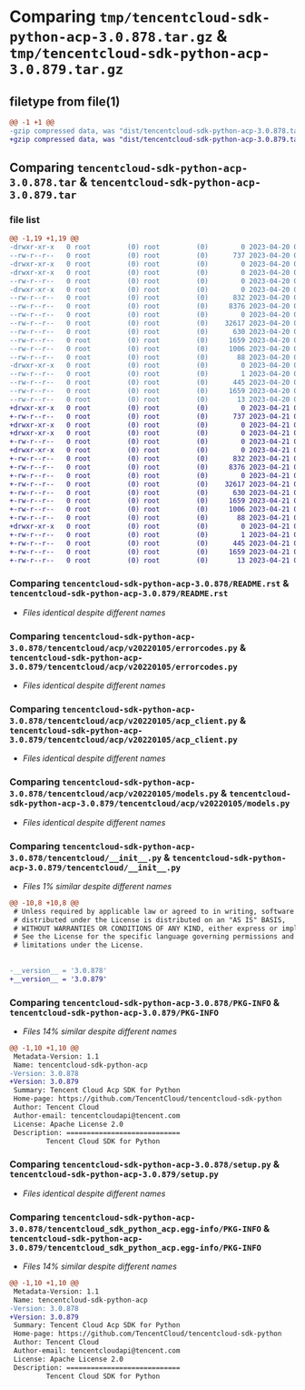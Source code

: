 # Comparing `tmp/tencentcloud-sdk-python-acp-3.0.878.tar.gz` & `tmp/tencentcloud-sdk-python-acp-3.0.879.tar.gz`

## filetype from file(1)

```diff
@@ -1 +1 @@
-gzip compressed data, was "dist/tencentcloud-sdk-python-acp-3.0.878.tar", last modified: Thu Apr 20 00:16:52 2023, max compression
+gzip compressed data, was "dist/tencentcloud-sdk-python-acp-3.0.879.tar", last modified: Fri Apr 21 00:22:28 2023, max compression
```

## Comparing `tencentcloud-sdk-python-acp-3.0.878.tar` & `tencentcloud-sdk-python-acp-3.0.879.tar`

### file list

```diff
@@ -1,19 +1,19 @@
-drwxr-xr-x   0 root         (0) root         (0)        0 2023-04-20 00:16:52.000000 tencentcloud-sdk-python-acp-3.0.878/
--rw-r--r--   0 root         (0) root         (0)      737 2023-04-20 00:16:51.000000 tencentcloud-sdk-python-acp-3.0.878/README.rst
-drwxr-xr-x   0 root         (0) root         (0)        0 2023-04-20 00:16:52.000000 tencentcloud-sdk-python-acp-3.0.878/tencentcloud/
-drwxr-xr-x   0 root         (0) root         (0)        0 2023-04-20 00:16:52.000000 tencentcloud-sdk-python-acp-3.0.878/tencentcloud/acp/
--rw-r--r--   0 root         (0) root         (0)        0 2023-04-20 00:16:51.000000 tencentcloud-sdk-python-acp-3.0.878/tencentcloud/acp/__init__.py
-drwxr-xr-x   0 root         (0) root         (0)        0 2023-04-20 00:16:52.000000 tencentcloud-sdk-python-acp-3.0.878/tencentcloud/acp/v20220105/
--rw-r--r--   0 root         (0) root         (0)      832 2023-04-20 00:16:51.000000 tencentcloud-sdk-python-acp-3.0.878/tencentcloud/acp/v20220105/errorcodes.py
--rw-r--r--   0 root         (0) root         (0)     8376 2023-04-20 00:16:51.000000 tencentcloud-sdk-python-acp-3.0.878/tencentcloud/acp/v20220105/acp_client.py
--rw-r--r--   0 root         (0) root         (0)        0 2023-04-20 00:16:51.000000 tencentcloud-sdk-python-acp-3.0.878/tencentcloud/acp/v20220105/__init__.py
--rw-r--r--   0 root         (0) root         (0)    32617 2023-04-20 00:16:51.000000 tencentcloud-sdk-python-acp-3.0.878/tencentcloud/acp/v20220105/models.py
--rw-r--r--   0 root         (0) root         (0)      630 2023-04-20 00:16:51.000000 tencentcloud-sdk-python-acp-3.0.878/tencentcloud/__init__.py
--rw-r--r--   0 root         (0) root         (0)     1659 2023-04-20 00:16:52.000000 tencentcloud-sdk-python-acp-3.0.878/PKG-INFO
--rw-r--r--   0 root         (0) root         (0)     1006 2023-04-20 00:16:51.000000 tencentcloud-sdk-python-acp-3.0.878/setup.py
--rw-r--r--   0 root         (0) root         (0)       88 2023-04-20 00:16:52.000000 tencentcloud-sdk-python-acp-3.0.878/setup.cfg
-drwxr-xr-x   0 root         (0) root         (0)        0 2023-04-20 00:16:52.000000 tencentcloud-sdk-python-acp-3.0.878/tencentcloud_sdk_python_acp.egg-info/
--rw-r--r--   0 root         (0) root         (0)        1 2023-04-20 00:16:52.000000 tencentcloud-sdk-python-acp-3.0.878/tencentcloud_sdk_python_acp.egg-info/dependency_links.txt
--rw-r--r--   0 root         (0) root         (0)      445 2023-04-20 00:16:52.000000 tencentcloud-sdk-python-acp-3.0.878/tencentcloud_sdk_python_acp.egg-info/SOURCES.txt
--rw-r--r--   0 root         (0) root         (0)     1659 2023-04-20 00:16:52.000000 tencentcloud-sdk-python-acp-3.0.878/tencentcloud_sdk_python_acp.egg-info/PKG-INFO
--rw-r--r--   0 root         (0) root         (0)       13 2023-04-20 00:16:52.000000 tencentcloud-sdk-python-acp-3.0.878/tencentcloud_sdk_python_acp.egg-info/top_level.txt
+drwxr-xr-x   0 root         (0) root         (0)        0 2023-04-21 00:22:28.000000 tencentcloud-sdk-python-acp-3.0.879/
+-rw-r--r--   0 root         (0) root         (0)      737 2023-04-21 00:22:28.000000 tencentcloud-sdk-python-acp-3.0.879/README.rst
+drwxr-xr-x   0 root         (0) root         (0)        0 2023-04-21 00:22:28.000000 tencentcloud-sdk-python-acp-3.0.879/tencentcloud/
+drwxr-xr-x   0 root         (0) root         (0)        0 2023-04-21 00:22:28.000000 tencentcloud-sdk-python-acp-3.0.879/tencentcloud/acp/
+-rw-r--r--   0 root         (0) root         (0)        0 2023-04-21 00:22:28.000000 tencentcloud-sdk-python-acp-3.0.879/tencentcloud/acp/__init__.py
+drwxr-xr-x   0 root         (0) root         (0)        0 2023-04-21 00:22:28.000000 tencentcloud-sdk-python-acp-3.0.879/tencentcloud/acp/v20220105/
+-rw-r--r--   0 root         (0) root         (0)      832 2023-04-21 00:22:28.000000 tencentcloud-sdk-python-acp-3.0.879/tencentcloud/acp/v20220105/errorcodes.py
+-rw-r--r--   0 root         (0) root         (0)     8376 2023-04-21 00:22:28.000000 tencentcloud-sdk-python-acp-3.0.879/tencentcloud/acp/v20220105/acp_client.py
+-rw-r--r--   0 root         (0) root         (0)        0 2023-04-21 00:22:28.000000 tencentcloud-sdk-python-acp-3.0.879/tencentcloud/acp/v20220105/__init__.py
+-rw-r--r--   0 root         (0) root         (0)    32617 2023-04-21 00:22:28.000000 tencentcloud-sdk-python-acp-3.0.879/tencentcloud/acp/v20220105/models.py
+-rw-r--r--   0 root         (0) root         (0)      630 2023-04-21 00:22:28.000000 tencentcloud-sdk-python-acp-3.0.879/tencentcloud/__init__.py
+-rw-r--r--   0 root         (0) root         (0)     1659 2023-04-21 00:22:28.000000 tencentcloud-sdk-python-acp-3.0.879/PKG-INFO
+-rw-r--r--   0 root         (0) root         (0)     1006 2023-04-21 00:22:28.000000 tencentcloud-sdk-python-acp-3.0.879/setup.py
+-rw-r--r--   0 root         (0) root         (0)       88 2023-04-21 00:22:28.000000 tencentcloud-sdk-python-acp-3.0.879/setup.cfg
+drwxr-xr-x   0 root         (0) root         (0)        0 2023-04-21 00:22:28.000000 tencentcloud-sdk-python-acp-3.0.879/tencentcloud_sdk_python_acp.egg-info/
+-rw-r--r--   0 root         (0) root         (0)        1 2023-04-21 00:22:28.000000 tencentcloud-sdk-python-acp-3.0.879/tencentcloud_sdk_python_acp.egg-info/dependency_links.txt
+-rw-r--r--   0 root         (0) root         (0)      445 2023-04-21 00:22:28.000000 tencentcloud-sdk-python-acp-3.0.879/tencentcloud_sdk_python_acp.egg-info/SOURCES.txt
+-rw-r--r--   0 root         (0) root         (0)     1659 2023-04-21 00:22:28.000000 tencentcloud-sdk-python-acp-3.0.879/tencentcloud_sdk_python_acp.egg-info/PKG-INFO
+-rw-r--r--   0 root         (0) root         (0)       13 2023-04-21 00:22:28.000000 tencentcloud-sdk-python-acp-3.0.879/tencentcloud_sdk_python_acp.egg-info/top_level.txt
```

### Comparing `tencentcloud-sdk-python-acp-3.0.878/README.rst` & `tencentcloud-sdk-python-acp-3.0.879/README.rst`

 * *Files identical despite different names*

### Comparing `tencentcloud-sdk-python-acp-3.0.878/tencentcloud/acp/v20220105/errorcodes.py` & `tencentcloud-sdk-python-acp-3.0.879/tencentcloud/acp/v20220105/errorcodes.py`

 * *Files identical despite different names*

### Comparing `tencentcloud-sdk-python-acp-3.0.878/tencentcloud/acp/v20220105/acp_client.py` & `tencentcloud-sdk-python-acp-3.0.879/tencentcloud/acp/v20220105/acp_client.py`

 * *Files identical despite different names*

### Comparing `tencentcloud-sdk-python-acp-3.0.878/tencentcloud/acp/v20220105/models.py` & `tencentcloud-sdk-python-acp-3.0.879/tencentcloud/acp/v20220105/models.py`

 * *Files identical despite different names*

### Comparing `tencentcloud-sdk-python-acp-3.0.878/tencentcloud/__init__.py` & `tencentcloud-sdk-python-acp-3.0.879/tencentcloud/__init__.py`

 * *Files 1% similar despite different names*

```diff
@@ -10,8 +10,8 @@
 # Unless required by applicable law or agreed to in writing, software
 # distributed under the License is distributed on an "AS IS" BASIS,
 # WITHOUT WARRANTIES OR CONDITIONS OF ANY KIND, either express or implied.
 # See the License for the specific language governing permissions and
 # limitations under the License.
 
 
-__version__ = '3.0.878'
+__version__ = '3.0.879'
```

### Comparing `tencentcloud-sdk-python-acp-3.0.878/PKG-INFO` & `tencentcloud-sdk-python-acp-3.0.879/PKG-INFO`

 * *Files 14% similar despite different names*

```diff
@@ -1,10 +1,10 @@
 Metadata-Version: 1.1
 Name: tencentcloud-sdk-python-acp
-Version: 3.0.878
+Version: 3.0.879
 Summary: Tencent Cloud Acp SDK for Python
 Home-page: https://github.com/TencentCloud/tencentcloud-sdk-python
 Author: Tencent Cloud
 Author-email: tencentcloudapi@tencent.com
 License: Apache License 2.0
 Description: ============================
         Tencent Cloud SDK for Python
```

### Comparing `tencentcloud-sdk-python-acp-3.0.878/setup.py` & `tencentcloud-sdk-python-acp-3.0.879/setup.py`

 * *Files identical despite different names*

### Comparing `tencentcloud-sdk-python-acp-3.0.878/tencentcloud_sdk_python_acp.egg-info/PKG-INFO` & `tencentcloud-sdk-python-acp-3.0.879/tencentcloud_sdk_python_acp.egg-info/PKG-INFO`

 * *Files 14% similar despite different names*

```diff
@@ -1,10 +1,10 @@
 Metadata-Version: 1.1
 Name: tencentcloud-sdk-python-acp
-Version: 3.0.878
+Version: 3.0.879
 Summary: Tencent Cloud Acp SDK for Python
 Home-page: https://github.com/TencentCloud/tencentcloud-sdk-python
 Author: Tencent Cloud
 Author-email: tencentcloudapi@tencent.com
 License: Apache License 2.0
 Description: ============================
         Tencent Cloud SDK for Python
```

